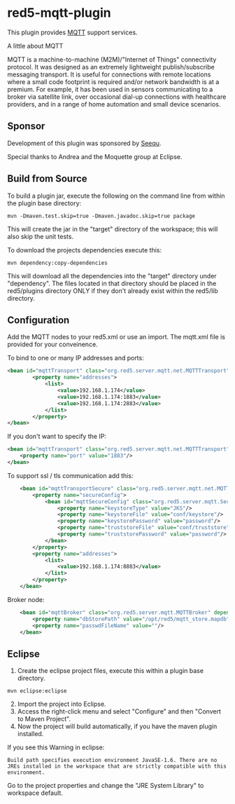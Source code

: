 red5-mqtt-plugin
============

This plugin provides [MQTT](http://mqtt.org/) support services.

A little about MQTT

MQTT is a machine-to-machine (M2M)/"Internet of Things" connectivity protocol. It was designed as an extremely lightweight publish/subscribe messaging transport. It is useful for connections with remote locations where a small code footprint is required and/or network bandwidth is at a premium. For example, it has been used in sensors communicating to a broker via satellite link, over occasional dial-up connections with healthcare providers, and in a range of home automation and small device scenarios. 

Sponsor
-------

Development of this plugin was sponsored by [Seequ](http://seequ.com/).


Special thanks to Andrea and the Moquette group at Eclipse.


Build from Source
-----------------

To build a plugin jar, execute the following on the command line from within the plugin base directory:
```
mvn -Dmaven.test.skip=true -Dmaven.javadoc.skip=true package
```
This will create the jar in the "target" directory of the workspace; this will also skip the unit tests.

To download the projects dependencies execute this:
```
mvn dependency:copy-dependencies
```
This will download all the dependencies into the "target" directory under "dependency". The files located in that directory should be placed in the red5/plugins directory ONLY if they don't already exist within the red5/lib directory.


Configuration
--------------

Add the MQTT nodes to your red5.xml or use an import. The mqtt.xml file is provided for your conveinence.

To bind to one or many IP addresses and ports:
```xml
<bean id="mqttTransport" class="org.red5.server.mqtt.net.MQTTTransport">
        <property name="addresses">
            <list>
            	<value>192.168.1.174</value>
            	<value>192.168.1.174:1883</value>
            	<value>192.168.1.174:2883</value>
            </list>
        </property>
</bean>
```

If you don't want to specify the IP:
```xml
<bean id="mqttTransport" class="org.red5.server.mqtt.net.MQTTTransport">
	<property name="port" value="1883"/>
</bean>

```
To support ssl / tls communication add this:

```xml
    <bean id="mqttTransportSecure" class="org.red5.server.mqtt.net.MQTTTransport">
        <property name="secureConfig">
            <bean id="mqttSecureConfig" class="org.red5.server.mqtt.SecureMQTTConfiguration">
                <property name="keystoreType" value="JKS"/>
                <property name="keystoreFile" value="conf/keystore"/>
                <property name="keystorePassword" value="password"/>
                <property name="truststoreFile" value="conf/truststore"/>
                <property name="truststorePassword" value="password"/>
            </bean>
        </property>
        <property name="addresses">
            <list>
                <value>192.168.1.174:8883</value>
            </list>
        </property>
    </bean>
```

Broker node:

```xml
    <bean id="mqttBroker" class="org.red5.server.mqtt.MQTTBroker" depends-on="mqttTransport">
        <property name="dbStorePath" value="/opt/red5/mqtt_store.mapdb"/>
        <property name="passwdFileName" value=""/>
    </bean>
```

Eclipse
----------

1. Create the eclipse project files, execute this within a plugin base directory.
```
mvn eclipse:eclipse
```
2. Import the project into Eclipse.
3. Access the right-click menu and select "Configure" and then "Convert to Maven Project".
4. Now the project will build automatically, if you have the maven plugin installed.

If you see this Warning in eclipse:
```
Build path specifies execution environment JavaSE-1.6. There are no JREs installed in the workspace that are strictly compatible with this environment.
```
Go to the project properties and change the "JRE System Library" to workspace default.

